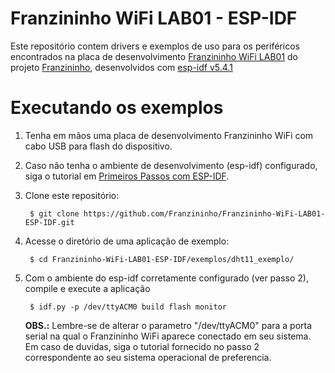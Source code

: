 # Franzininho WiFi LAB01 - ESP-IDF

Este repositório contem drivers e exemplos de uso para os periféricos encontrados na placa de desenvolvimento [Franzininho WiFi LAB01](https://docs.franzininho.com.br/docs/franzininho-wifi-lab01/) do projeto [Franzininho](https://franzininho.com.br/), desenvolvidos com [esp-idf v5.4.1](https://docs.espressif.com/projects/esp-idf/en/v5.4.1/esp32s2/index.html)

# Executando os exemplos

 1. Tenha em mãos uma placa de desenvolvimento Franzininho WiFi com cabo USB para flash do dispositivo.

 2. Caso não tenha o ambiente de desenvolvimento (esp-idf) configurado, siga o tutorial em [Primeiros Passos com ESP-IDF](https://docs.franzininho.com.br/docs/franzininho-wifi/exemplos-espidf/primeiros-passos).

 3. Clone este repositório:

         $ git clone https://github.com/Franzininho/Franzininho-WiFi-LAB01-ESP-IDF.git

4. Acesse o diretório de uma aplicação de exemplo:

        $ cd Franzininho-WiFi-LAB01-ESP-IDF/exemplos/dht11_exemplo/

5. Com o ambiente do esp-idf corretamente configurado (ver passo 2), compile e execute a aplicação

        $ idf.py -p /dev/ttyACM0 build flash monitor

    **OBS.:** Lembre-se de alterar o parametro "/dev/ttyACM0" para a porta serial na qual o Franzininho WiFi aparece conectado em seu sistema. Em caso de duvidas, siga o tutorial fornecido no passo 2 correspondente ao seu sistema operacional de preferencia.

